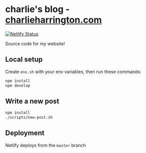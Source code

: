 # charlie's blog - [charlieharrington.com](https://www.charlieharrington.com)

[![Netlify Status](https://api.netlify.com/api/v1/badges/b25bb144-c449-4fd7-874a-110ac9f071db/deploy-status)](https://app.netlify.com/sites/whatrocks/deploys)

Source code for my website! 

## Local setup

Create `env.sh` with your env variables, then run these commands:

```bash
npm install
npm develop
```

## Write a new post

```bash
npm install
./scripts/new-post.sh
```

## Deployment

Netlify deploys from the `master` branch

